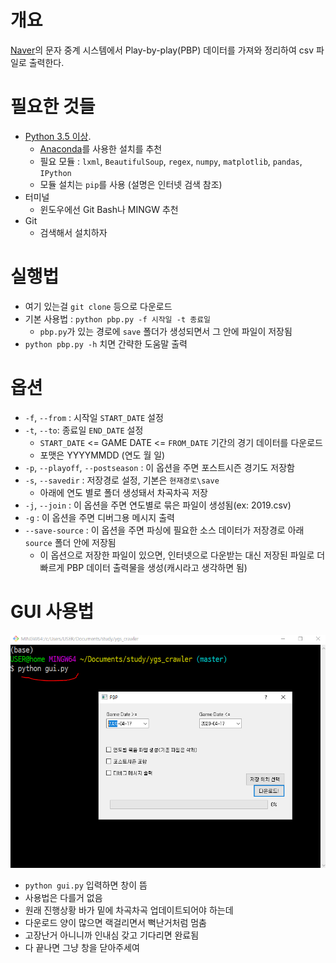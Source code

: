 ﻿# 개요
[Naver](https://www.naver.com)의 문자 중계 시스템에서 Play-by-play(PBP) 데이터를 가져와 정리하여 csv 파일로 출력한다.

# 필요한 것들
- [Python 3.5 이상](https://www.python.org/downloads/).
  - [Anaconda](https://www.anaconda.com/download/)를 사용한 설치를 추천
  - 필요 모듈 : `lxml`, `BeautifulSoup`, `regex`, `numpy`, `matplotlib`, `pandas`, `IPython`
  - 모듈 설치는 `pip`를 사용 (설명은 인터넷 검색 참조)
- 터미널
  - 윈도우에선 Git Bash나 MINGW 추천
- Git
  - 검색해서 설치하자

# 실행법
- 여기 있는걸 `git clone` 등으로 다운로드
- 기본 사용법 : `python pbp.py -f 시작일 -t 종료일`
  - `pbp.py`가 있는 경로에 `save` 폴더가 생성되면서 그 안에 파일이 저장됨
- `python pbp.py -h` 치면 간략한 도움말 출력

# 옵션
- `-f`, `--from` : 시작일 `START_DATE` 설정
- `-t`, `--to`: 종료일 `END_DATE` 설정
  - `START_DATE` <= GAME DATE <= `FROM_DATE` 기간의 경기 데이터를 다운로드
  - 포맷은 YYYYMMDD (연도 월 일)
- `-p`, `--playoff`, `--postseason` : 이 옵션을 주면 포스트시즌 경기도 저장함
- `-s`, `--savedir` : 저장경로 설정, 기본은 `현재경로\save`
  - 아래에 연도 별로 폴더 생성돼서 차곡차곡 저장
- `-j`, `--join` : 이 옵션을 주면 연도별로 묶은 파일이 생성됨(ex: 2019.csv)
- `-g` : 이 옵션을 주면 디버그용 메시지 출력
- `--save-source` : 이 옵션을 주면 파싱에 필요한 소스 데이터가 저장경로 아래 `source` 폴더 안에 저장됨
  - 이 옵션으로 저장한 파일이 있으면, 인터넷으로 다운받는 대신 저장된 파일로 더 빠르게 PBP 데이터 출력물을 생성(캐시라고 생각하면 됨)

# GUI 사용법
<img src="https://raw.githubusercontent.com/yagongso/KBO_crawler/master/gui.png">

- `python gui.py` 입력하면 창이 뜸
- 사용법은 다를거 없음
- 원래 진행상황 바가 밑에 차곡차곡 업데이트되어야 하는데
- 다운로드 양이 많으면 랙걸리면서 뻑난거처럼 멈춤
- 고장난거 아니니까 인내심 갖고 기다리면 완료됨
- 다 끝나면 그냥 창을 닫아주세여
